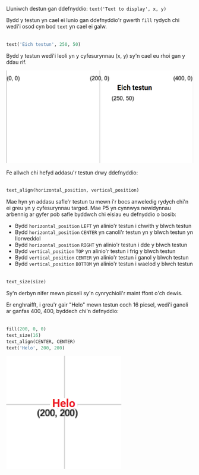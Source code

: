 Lluniwch destun gan ddefnyddio: `text('Text to display', x, y)`

Bydd y testun yn cael ei lunio gan ddefnyddio'r gwerth `fill` rydych chi wedi'i osod cyn bod `text` yn cael ei galw.

```python

text('Eich testun', 250, 50)

```

Bydd y testun wedi'i leoli yn y cyfesurynnau (x, y) sy'n cael eu rhoi gan y ddau rif.

!['Eich testun' ar grid gyda'r safle (250, 50) wedi'i farcio yn ei gornel chwith isaf.](images/text_grid.png)

Fe allwch chi hefyd addasu'r testun drwy ddefnyddio:

```python

text_align(horizontal_position, vertical_position) 

```

Mae hyn yn addasu safle'r testun tu mewn i'r bocs anweledig rydych chi'n ei greu yn y cyfesurynnau targed. Mae P5 yn cynnwys newidynnau arbennig ar gyfer pob safle byddwch chi eisiau eu defnyddio o bosib:

 - Bydd `horizontal_position` `LEFT` yn alinio'r testun i chwith y blwch testun
 - Bydd `horizontal_position` `CENTER` yn canoli'r testun yn y blwch testun yn llorweddol
 - Bydd `horizontal_position` `RIGHT` yn alinio'r testun i dde y blwch testun
 - Bydd `vertical_position` `TOP` yn alinio'r testun i frig y blwch testun
 - Bydd `vertical_position` `CENTER` yn alinio'r testun i ganol y blwch testun
 - Bydd `vertical_position` `BOTTOM` yn alinio'r testun i waelod y blwch testun

```python

text_size(size)

```

Sy'n derbyn nifer mewn picseli sy'n cynrychioli'r maint ffont o'ch dewis.

Er enghraifft, i greu'r gair "Helo" mewn testun coch 16 picsel, wedi'i ganoli ar ganfas 400, 400, byddech chi'n defnyddio:

```python

fill(200, 0, 0)
text_size(16)
text_align(CENTER, CENTER)
text('Helo', 200, 200)

```

![Mae 'Helo' yn ymddangos mewn testun coch, wedi'i ganoli ar grid wedi'i farcio (200, 200).](images/all_features.png) 
